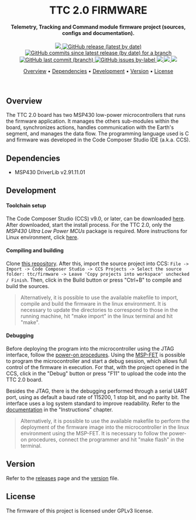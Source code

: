 
<h1 align="center">
    <br>
    TTC 2.0 FIRMWARE
    <br>
</h1>

<h4 align="center">Telemetry, Tracking and Command module firmware project (sources, configs and documentation).</h4>

<p align="center">
    <a href="https://github.com/spacelab-ufsc/spacelab#versioning">
        <img src="https://img.shields.io/badge/status-in%20development-red?style=for-the-badge">
    </a>
    <a href="https://github.com/spacelab-ufsc/ttc2/releases">
        <img alt="GitHub release (latest by date)" src="https://img.shields.io/github/v/release/spacelab-ufsc/ttc2?style=for-the-badge">
    </a>
    <a href="https://github.com/spacelab-ufsc/ttc2/blob/dev_firmware/firmware/version.h">
        <img alt="GitHub commits since latest release (by date) for a branch" src="https://img.shields.io/github/commits-since/spacelab-ufsc/ttc2/latest/dev_firmware?style=for-the-badge">
    </a>
    <a href="https://github.com/spacelab-ufsc/ttc2/commits/master">
        <img alt="GitHub last commit (branch)" src="https://img.shields.io/github/last-commit/spacelab-ufsc/ttc2/dev_firmware?style=for-the-badge">
    </a>
    <a href="">
        <img alt="GitHub issues by-label" src="https://img.shields.io/github/issues/spacelab-ufsc/ttc2/firmware?style=for-the-badge">
    </a>
    <a href="https://github.com/spacelab-ufsc/ttc2/blob/master/firmware/main.c">
        <img src="https://img.shields.io/badge/language-C-green?style=for-the-badge">
    </a>
    <a href="">
        <img src="https://img.shields.io/badge/IDE%20tool-CCS%20v9.0-yellow?style=for-the-badge">
    </a>
    <a href="#license">
        <img src="https://img.shields.io/badge/license-GPL3-yellow?style=for-the-badge">
    </a>
</p>

<p align="center">
    <a href="#overview">Overview</a> •
    <a href="#dependencies">Dependencies</a> •
    <a href="#development">Development</a> •
    <a href="#version">Version</a> •
    <a href="#license">License</a>
</p>

<br>

## Overview

The TTC 2.0 board has two MSP430 low-power microcontrollers that runs the firmware application. It manages the others sub-modules within the board, synchronizes actions, handles communication with the Earth's segment, and manages the data flow. The programming language used is C and firmware was developed in the Code Composer Studio IDE (a.k.a. CCS). 

## Dependencies

* MSP430 DriverLib v2.91.11.01

## Development

#### Toolchain setup

The Code Composer Studio (CCS) v9.0, or later, can be downloaded [here](http://software-dl.ti.com/ccs/esd/documents/ccs_downloads.html). After downloaded, start the install process. For the TTC 2.0, only the *MSP430 Ultra Low Power MCUs* package is required. More instructions for Linux environment, click [here](https://software-dl.ti.com/ccs/esd/documents/ccs_linux_host_support.html).

#### Compiling and building
	
Clone [this repository](https://github.com/spacelab-ufsc/ttc2.git). After this, import the source project into CCS:
`File -> Import -> Code Composer Studio -> CCS Projects -> Select the source folder: ttc/firmware -> Leave 'Copy projects into workspace' unchecked / Finish`. Then, click in the Build button or press "Ctrl+B" to compile and build the sources. 

> Alternatively, it is possible to use the available makefile to import, compile and build the firmware in the linux environment. It is necessary to update the directories to correspond to those in the running machine, hit "make import" in the linux terminal and hit "make".

#### Debugging

Before deploying the program into the microcontroller using the JTAG interface, follow the [power-on procedures](https://github.com/spacelab-ufsc/ttc2/tree/dev_hardware/hardware#power-on-procedure). Using the [MSP-FET](http://www.ti.com/tool/MSP-FET) is possible to program the microcontroller and start a debug session, which allows full control of the firmware in execution. For that, with the project opened in the CCS, click in the "Debug" button or press "F11" to upload the code into the TTC 2.0 board.

Besides the JTAG, there is the debugging performed through a serial UART port, using as default a baud rate of 115200, 1 stop bit, and no parity bit. The interface uses a log system standard to improve readability. Refer to the [documentation](https://github.com/spacelab-ufsc/ttc2/tree/master/doc) in the "Instructions" chapter.

> Alternatively, it is possible to use the available makefile to perform the deployment of the firmware image into the microcontroller in the linux environment using the MSP-FET. It is necessary to follow the power-on procedures, connect the programmer and hit "make flash" in the terminal.

## Version

Refer to the [releases](https://github.com/spacelab-ufsc/ttc2/releases) page and the [version](https://github.com/spacelab-ufsc/ttc2/blob/master/firmware/version.h) file.

## License

The firmware of this project is licensed under GPLv3 license.
